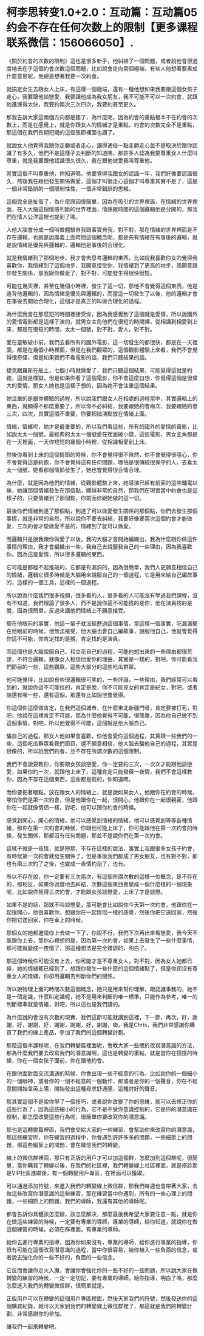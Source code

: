 # 柯李思转变1.0+2.0：互动篇：互动篇05 约会不存在任何次数上的限制【更多课程联系微信：156066050】.

《關於約會的次數的限制》這也是很多新手，他糾結了一個問題，或者說他會很過度地去在乎這個約會次數這個問題，比如說會走向兩個極端，有些人他想著要素成什麼意思呢，他總是想著我要一次約會。

就搞定女生去跟女人上床，有這樣一個極端，還有一種他想如果我要跟這個女孩子走心，我要跟他談戀愛，我要讓他成為我女朋友，我不可能不可以一次約會，就跟他進展得太快，我要約兩次三次四次，我要約甚至更久。

那我告訴大家這兩個方向都是錯了，為什麼呢，因為約會的重點根本不在約會的次數上，而是在感覺上，就是你跟女人的情緒才是重點，約會的次數完全不是重點，那這個在我們長期短期的這個張節裡面也講了。

就說女人他覺得我跟你走勝或者走心，講得通俗一點走勝走心並不是取決於跟你認識了有多久，他們不是這樣子去判斷的知道嗎，那許多人認為我要尊重女人什麼叫尊重，就是我要跟他認識很久很久，我在跟他做愛我叫尊重他。

其實這個不叫尊重他，你知道嗎，他要覺得我跟女的認識一年，我們好像要認識很久，然後我在跟他發生關係做愛，這個才叫很走心這個才叫尊重其實不是了，這是一個非常錯誤的一個限制性性，一個非常錯誤的思維。

這個完全是扯蛋了，為什麼原因很簡單，因為在吸引的世界裡面，在情緒的世界裡面，在人大腦這個情感判斷的世界裡面，情感跟時間的這個邏輯他是分開的，那我們在情人公洋這裡也提到了嗎。

人他大腦會分成一個叫做體驗自我跟事實自我，對不對，那在情緒的世界裡面是不存在邏輯，也就是說廣義上面時間這個概念呢，都是先有情緒在有事後的邏輯，就是說情緒是優先與邏輯的，邏輯他是事後的合理化。

就是我情緒到了那個地步，我才會去思考邏輯的東西，比如說我喜歡你女的覺得我喜歡你，我情緒到了這個地步，我願意接受你，我情緒到了更高的地步，我願意跟你發生關係，那我跟你做愛了，對不對，可能發生得很快很短。

可能在幾天裡，甚至在幾個小時裡，發生了這一切，那他不會覺得這個東西，他是違背他邏輯的，因為情緒是優先與邏輯的，而當這一切發生了以後，他的邏輯才會在事後去開始合理化，這個才是真正的叫做合理化的過程。

為什麼我會在那麼短的時間裡接受你，因為我感覺到了這個就是愛情，所以說國外的愛情電影都是這樣子演的，就男女主角他們在很短的時間裡，從相識到相愛到上床，都是在很短的時間，太太一個號，對不對，愛人，對不對。

愛在靈敏破小前，我們去看所有的國外電影，這一切發生的都很快，都是在一天裡面，都是在幾個小時裡面，但是在我們觀眾的，這個觀影體驗上來看，我們不會覺得很奇怪，但是如果我們不看電影的話，我們只聽結果的話。

捷克跟羅斯在船上，七個小時就做愛了，我們只聽這個結果，可能覺得這就是約跑，這就是煙獄，但是如果你看了這個電影，你不會這麼自想，你覺得這個是很偉大的愛情，那女人她也是這樣子想的，因為她不會注重這個結果。

她注重的是跟你體驗的過程，所以說我們跟女人在相處的過程當中，其實邏輯上的東西，就顯得不那麼重要了，所以你不必糾結，我要跟她約會兩次，我要跟她約會三次，四次，其實這個不重要，你要把拙演點放在情緒上面。

情緒，情緒呢，她才是最重要的，所以我們看這些，所有的國外的愛情的電影，比如說太太一個號，最經典的太太一個號愛在裡面破小錢，這些電影，男女主角都是在一天裡面，一天你短短的幾個小時裡，從相識相愛到上床。

然後你看到上床的這個情節的時候，你不會覺得很不自然，你不會覺得很噁心，你不會覺得這是約跑，你不會覺得這有任何問題，哪怕是很傳統很保守的人，去看太太一個號，她看那個情節發生了，她也會覺得很合情合理。

為什麼，就是因為他們的情緒，從觀影體驗上來，她導演已經有前面的這些鋪電以後，她讓那個情緒發生在那個點，顯得非常的自然，那我們在現實當中約會也是這樣子的，只要情緒到了那個點，你前面你跟她做的這一切。

最後你們情緒到達了那個點，到達了可以做愛發生關係的那個點，你們去發生那個事情，就是非常的自然，所以說你不要去糾結，我要好像要兩次這個約會才能做愛，三次約會才能做愛不是的，情緒到了就可以做愛。

而邏輯只是說我跟你做愛了以後，我的大腦才會開始編織出，我為什麼跟你做這件事情的理由，我才會編織出一些，我自己去說服我自己的一些理由，因為我喜歡你，因為這是愛情，所以很多邏輯的東西。

它可能是都經不起推敲的，它都是有漏洞的，因為很簡單，我們人更願意相信自己的情緒，邏輯它很多時候是大腦用來說服自己的一個過程，它是用來給自己編故事的，這樣的一個工具，這樣的一個過程。

所以說為什麼我們很多視頻，很多看的人，很多看的人可能沒有學過我們課程，沒有不知道，我們理論了很多人，而不是說你這不可能找的是你，他在演員找的是脫，因為很簡單，反過來講他們情緒上不願意接受。

擺在他眼前的事實，他這一輩子就沒經歷過這個事情，當這樣一個事實，吃漏漏擺在他眼前的時候，他無法接受，他大腦也會自己編故事，說服他自己，他就會覺得你這不可能，你肯定找的是脫，肯定找的是演員。

而這個也是大腦說服自己，和立花自己的過程，可能他想出來的一些理由都很荒謬，不符合邏輯，就像女人相信他愛你的理由，其實是一樣的，對吧，你可能看我們節目的一些，這些觀眾，這些大部分的這些吃瓜群眾。

他可能覺得，比如說有些很邏輯很可笑的，一些評論，一些理由，我們經常可以看到的，就說你這不可能找的，肯定是脫，你不可能見女的肯定是紀女，對吧，或者說還有哪一些，還有這個，那還有比如說他會覺得。

你這個你這麼做肯定，在我們這個城市，在什麼東北新疆門骨，肯定要被打死，對吧，他說在這裡肯定不可能，那為什麼他覺得不可能，很簡單，因為他自己做不到這個事情，對吧，所以他覺得不可能，這個就是他大腦自己。

騙自己的過程，那女人他如果會喜歡，你他會愛你這個過程，其實跟一些我們的一些，這個吃瓜群眾看我們節目，還不願意相信，他大腦去騙他自己的過程，其實是很像的，所以說我們約會，並不存在所謂次數的這個限制。

我們不會說要教你，你要跟女孩談戀愛，你一定要約三次，一次次才能跟他談戀愛，如果你約一次，就跟他上床了，這種肯定只能發展一夜情，我們不會這樣教你，因為不存在這個東西，這些都是假的，你知道嗎。

而你要把著眼點，放在跟女人的情緒上，就是說如果女人，他跟你在約會的時候，哪怕你們是第一次約會，但是他跟你在一起，很開心，他跟你在一起很親密，他跟你在一起就像情侶一樣，對吧，他可以跟你約會的時候。

感覺到開心，開心的情緒，他可以感覺到情緒的情緒，他可以感覺到等等各種情緒，那你在第一次約會的時候，你跟他可能上床了，你可能跟他在第一次約會的時候，發生關係，那都沒有任何問題，那並不是說你們在第一次約會。

這樣子就是一夜情，就是短期，不存在這樣的說法，事實上我跟很多女孩子約會，有時候第一次約會就發生關係了，但是事後我們都成了男女朋友，也有對不對，那也有兩三次約了之後，也變成一夜情約泡了，也有。

所以不存在說，你一定要有三次兩次，有這個所謂次數的這樣一位概念，是不存在的，那相反，如果你過度地去糾結，次數這個東西會變成一個什麼樣的一個現象呢，比如說你覺得三次約會，才能跟女孩談戀愛，上床了才是談戀。

如果不是的話，那就不叫談戀愛，那可能會比如說你今天第一次約會，他跟你在一起很開心，他很喜歡你，想跟你在一起情侶一樣的感覺，然後你把它送回家，然後你把它送回家，你在車上的時候。

那個女的她都邀請你上去做一下了，你說不行，我們下次再出來看戀愛，我今天不能跟你上去，那你心裡想的是，因為第一次約會，如果上去發生了一些什麼事情，那可能就變成一夜情了，那這種想法是完全錯誤的，明白了。

那這個時候你可能沒有上去，你可能才是不尊重女人，對不對，因為女人她都已經，她的情緒都已經到了，想跟你發生一些什麼的這個情緒點了，但是你卻沒有尊重女人的情緒，你卻用邏輯去判斷你們的關係。

所以說物理上面的時間次數這個概念，她只是用來幫你理解，跟認識事務的，她不是一個定識，什麼叫定識呢，她不是用來判斷的唯一標準，只能作為參考，唯一的判斷標準就是情緒，對吧，所以這也是我們講的。

為什麼說約會沒有次數的現實，我們這節可能就講到這裡，下一節，再次，好，謝謝，好，謝謝，好，謝謝，謝謝，好，謝謝，嗨，我是Chris，我們非常感謝你購買了我們的線上產品，參加了我們的這個轉變計劃。

那麼這個本課程呢，在我們轉變篇裡面呢，會教大家一些關於改寫潛意識的方法，那為什麼我們要去改寫我們的潛意識啊，這也是轉變的重點，就是當你在搭擅的時候，你在一個女孩子面前，你在跟他約會。

在跟他面對面交流溝通的時候，你會出現一些不經意的行為，比如說你的一個細小的一個眼神，或者你的一個不經意的一個動作，那或者是你的一個聲音，你在不經意間開始韋英上陽，開始發出這種尋求舒適感，這種討好的聲音。

那其實這個不是說你學了一個技巧，或者說你改變了你的思維，就可以去修正你的這些行為了，因為這些細小的行為，它不是不受你意識控制的，它是你的潛意識在控制，那怎麼改變這些行為呢，很簡單你要改寫你的潛意識。

那也是這轉變篇裡面，我們會交給大家的一些練習，會幫助你來改寫你的潛意識，那這些練習呢，你在練習的過程中，你會遇到許許多多的問題，一些細節上的問題，那這些細節上的問題，會在微信我們的轉變。

線上的微信群裡面，那只有正版的用戶才可以加這個群，怎麼加到這個群呢，很簡單，當你購買了轉變以後，在我們的社區裡，我們轉變線上社區裡面，就是搭診那是VIP社區進取後，有一個轉變用戶專區，在裡面可以獲取。

可以通過添加符號，來進入我們的轉變線上微信群，那我們每週也會帶著大家，去做這些改寫你潛意識的這些練習，那在練習當中你遇到，所有的一些心理上的問題，一些細節上的問題，我們的導師，我還有其他的導師呢。

都會告訴你具體該怎麼辦，該怎麼解決，那麼最後我希望大家要注意一點，就是你在做這些練習的時候，一定要有專業的導師，專業的導師，給你知道，就說你在做這個練習的時候，必須在群裡面，有專業的導師。

給你去進行專業的指導，因為你如果沒有，專業的導師，給你進行專業的指導，你很有可能在這個改寫潛意識的過程，當中你很容易，給你植入一些負面的信念，或者說去強化你的一些不好的，負面的一些信念。

它反而會讓你走火入魔，會讓你會強化你的一些不好的一些問題，所以說大家在做轉變的練習的時候，一定一定切記，要有專業的導師，給你指導，明白了嗎，那麼怎麼進入我們的轉變微信群，很簡單就是。

正版用戶可以在轉變的這個用戶專區裡面，然後天家我們的符號，然後發送你的這個購買紀錄，就可以天家到我們的轉變線上微信群裡了，那這就是我們的轉變計劃，非常感謝你的參加。

讓我們一起來轉變吧。